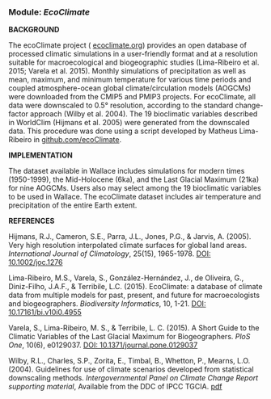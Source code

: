 ### **Module:** ***EcoClimate***

**BACKGROUND**

The ecoClimate project ( <a href="https://www.ecoclimate.org/" target="_blank">ecoclimate.org</a>) provides an open database of processed climatic simulations in a user-friendly format and at a resolution suitable for macroecological and biogeographic studies (Lima-Ribeiro et al. 2015; Varela et al. 2015). Monthly simulations of precipitation as well as mean, maximum, and minimum temperature for various time periods and coupled atmosphere-ocean global climate/circulation models (AOGCMs) were downloaded from the CMIP5 and PMIP3 projects. For ecoClimate, all data were downscaled to 0.5° resolution, according to the standard change-factor approach (Wilby et al. 2004). The 19 bioclimatic variables described in WorldClim (Hijmans et al. 2005) were generated from the downscaled data. This procedure was done using a script developed by Matheus Lima-Ribeiro in <a href="https://github.com/ecoClimate" target="_blank">github.com/ecoClimate</a>.

**IMPLEMENTATION**

The dataset available in Wallace includes simulations for modern times (1950-1999), the Mid-Holocene (6ka), and the Last Glacial Maximum (21ka) for nine AOGCMs. Users also may select among the 19 bioclimatic variables to be used in Wallace. The ecoClimate dataset includes air temperature and precipitation of the entire Earth extent.

**REFERENCES**

Hijmans, R.J., Cameron, S.E., Parra, J.L., Jones, P.G., & Jarvis, A. (2005). Very high resolution interpolated climate surfaces for global land areas. *International Journal of Climatology*, 25(15),  1965-1978. <a href="https://doi.org/10.1002/joc.1276" target="_blank">DOI: 10.1002/joc.1276</a> 

Lima-Ribeiro, M.S., Varela, S., González-Hernández, J., de Oliveira, G., Diniz-Filho, J.A.F., & Terribile, L.C. (2015). EcoClimate: a database of climate data from multiple models for past, present, and future for macroecologists and biogeographers. *Biodiversity Informatics*, 10, 1-21. <a href="https://doi.org/10.17161/bi.v10i0.4955" target="_blank">DOI: 10.17161/bi.v10i0.4955</a> 

Varela, S., Lima-Ribeiro, M. S., & Terribile, L. C. (2015). A Short Guide to the Climatic Variables of the Last Glacial Maximum for Biogeographers. *PloS One*, 10(6), e0129037. <a href="https://doi.org/10.1371/journal.pone.0129037" target="_blank">DOI: 10.1371/journal.pone.0129037</a> 

Wilby, R.L., Charles, S.P., Zorita, E., Timbal, B., Whetton, P., Mearns, L.O. (2004). Guidelines for use of climate scenarios developed from statistical downscaling methods. *Intergovernmental Panel on Climate Change Report supporting material*, Available from the DDC of IPCC TGCIA. <a href="https://www.ipcc-data.org/guidelines/dgm_no2_v1_09_2004.pdf" target="_blank">pdf</a> 
